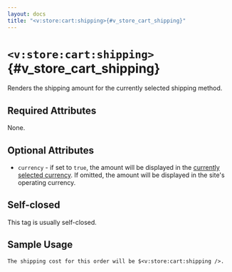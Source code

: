 ```yaml
---
layout: docs
title: "<v:store:cart:shipping>{#v_store_cart_shipping}"
---
```


# `<v:store:cart:shipping>`{#v_store_cart_shipping}

Renders the shipping amount for the currently selected shipping method.

## Required Attributes

None.

## Optional Attributes

-   `currency` - if set to `true`, the amount will be displayed in the
    [currently selected currency](#v_store_currency_select). If omitted,
    the amount will be displayed in the site's operating currency.

## Self-closed

This tag is usually self-closed.

## Sample Usage

    The shipping cost for this order will be $<v:store:cart:shipping />.
